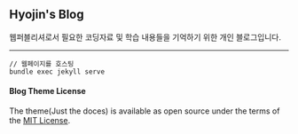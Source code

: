 

## Hyojin's Blog

웹퍼블리셔로서 필요한 코딩자료 및 학습 내용들을 기억하기 위한 개인 블로그입니다.

<hr>

```
// 웹페이지를 호스팅
bundle exec jekyll serve
```

#### Blog Theme License
The theme(Just the doces) is available as open source under the terms of the [MIT License](http://opensource.org/licenses/MIT).

